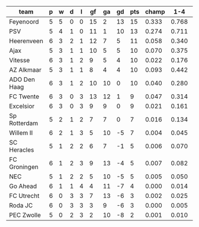 |     team     | p | w | d | l | gf | ga | gd | pts | champ |  1-4  |  5-7  | bot3  |
|--------------|---|---|---|---|----|----|----|-----|-------|-------|-------|-------|
| Feyenoord    | 5 | 5 | 0 | 0 | 15 |  2 | 13 |  15 | 0.333 | 0.768 | 0.148 | 0.001|
| PSV          | 5 | 4 | 1 | 0 | 11 |  1 | 10 |  13 | 0.274 | 0.711 | 0.177 | 0.002|
| Heerenveen   | 6 | 3 | 2 | 1 | 12 |  7 |  5 |  11 | 0.058 | 0.340 | 0.279 | 0.023|
| Ajax         | 5 | 3 | 1 | 1 | 10 |  5 |  5 |  10 | 0.070 | 0.375 | 0.275 | 0.019|
| Vitesse      | 6 | 3 | 1 | 2 |  9 |  5 |  4 |  10 | 0.022 | 0.176 | 0.233 | 0.059|
| AZ Alkmaar   | 5 | 3 | 1 | 1 |  8 |  4 |  4 |  10 | 0.093 | 0.442 | 0.265 | 0.014|
| ADO Den Haag | 6 | 3 | 1 | 2 | 10 | 10 |  0 |  10 | 0.040 | 0.280 | 0.260 | 0.037|
| FC Twente    | 6 | 3 | 0 | 3 | 13 | 12 |  1 |   9 | 0.047 | 0.314 | 0.268 | 0.028|
| Excelsior    | 6 | 3 | 0 | 3 |  9 |  9 |  0 |   9 | 0.021 | 0.161 | 0.221 | 0.071|
| Sp Rotterdam | 5 | 2 | 1 | 2 |  7 |  7 |  0 |   7 | 0.016 | 0.134 | 0.194 | 0.098|
| Willem II    | 6 | 2 | 1 | 3 |  5 | 10 | -5 |   7 | 0.004 | 0.045 | 0.104 | 0.237|
| SC Heracles  | 5 | 1 | 2 | 2 |  6 |  7 | -1 |   5 | 0.006 | 0.070 | 0.148 | 0.168|
| FC Groningen | 6 | 1 | 2 | 3 |  9 | 13 | -4 |   5 | 0.007 | 0.082 | 0.151 | 0.145|
| NEC          | 5 | 1 | 2 | 2 |  5 | 10 | -5 |   5 | 0.005 | 0.050 | 0.111 | 0.229|
| Go Ahead     | 6 | 1 | 1 | 4 |  4 | 11 | -7 |   4 | 0.000 | 0.014 | 0.046 | 0.437|
| FC Utrecht   | 6 | 0 | 3 | 3 |  7 | 13 | -6 |   3 | 0.002 | 0.025 | 0.067 | 0.341|
| Roda JC      | 6 | 0 | 3 | 3 |  3 |  9 | -6 |   3 | 0.000 | 0.005 | 0.024 | 0.578|
| PEC Zwolle   | 5 | 0 | 2 | 3 |  2 | 10 | -8 |   2 | 0.001 | 0.010 | 0.032 | 0.513|
